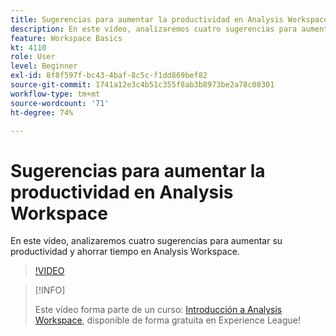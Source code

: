 ```yaml
---
title: Sugerencias para aumentar la productividad en Analysis Workspace
description: En este vídeo, analizaremos cuatro sugerencias para aumentar su productividad y ahorrar tiempo en Analysis Workspace.
feature: Workspace Basics
kt: 4110
role: User
level: Beginner
exl-id: 8f8f597f-bc43-4baf-8c5c-f1dd869bef82
source-git-commit: 1741a12e3c4b51c355f8ab3b8973be2a78c08301
workflow-type: tm+mt
source-wordcount: '71'
ht-degree: 74%

---
```


# Sugerencias para aumentar la productividad en Analysis Workspace

En este vídeo, analizaremos cuatro sugerencias para aumentar su productividad y ahorrar tiempo en Analysis Workspace.

>[!VIDEO](https://video.tv.adobe.com/v/31157/?quality=12)

>[!INFO]
>
> Este vídeo forma parte de un curso: [Introducción a Analysis Workspace](https://experienceleague.adobe.com/?recommended=Analytics-U-1-2020.1.workspace&amp;lang=es), disponible de forma gratuita en Experience League!
